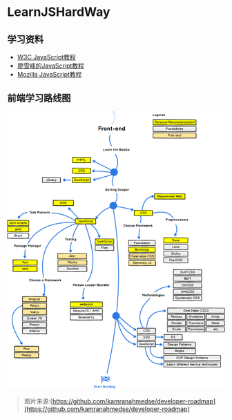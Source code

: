 # LearnJSHardWay

## 学习资料

* [W3C JavaScript教程](http://www.w3school.com.cn/js/index.asp)
* [廖雪峰的JavaScript教程](http://www.liaoxuefeng.com/wiki/001434446689867b27157e896e74d51a89c25cc8b43bdb3000)
* [Mozilla JavaScript教程](https://developer.mozilla.org/zh-CN/docs/Web/JavaScript)

## 前端学习路线图

![](./res/front-end-roadmap.png)

> 图片来源:[https://github.com/kamranahmedse/developer-roadmap](https://github.com/kamranahmedse/developer-roadmap)



